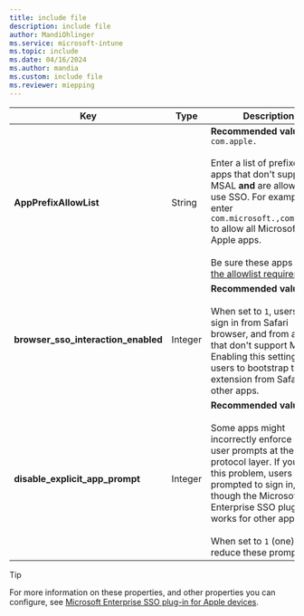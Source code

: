 ```yaml
---
title: include file
description: include file
author: MandiOhlinger
ms.service: microsoft-intune
ms.topic: include
ms.date: 04/16/2024
ms.author: mandia
ms.custom: include file
ms.reviewer: miepping
---
```


<!-- This include file is used in the Apple Enterprise SSO deployment guide docs for generic MDMs. -->

| Key | Type | Description |
| --- | --- | --- |
| **AppPrefixAllowList** | String | **Recommended value**: `com.apple.` <br/><br/> Enter a list of prefixes for apps that don't support MSAL **and** are allowed to use SSO. For example, enter `com.microsoft.,com.apple.` to allow all Microsoft and Apple apps.<br/><br/>Be sure these apps [meet the allowlist requirements](/azure/active-directory/develop/apple-sso-plugin#enable-sso-for-apps-that-dont-use-a-microsoft-identity-platform-library).|
| **browser_sso_interaction_enabled** | Integer | **Recommended value**: `1` <br/><br/> When set to `1`, users can sign in from Safari browser, and from apps that don't support MSAL. Enabling this setting allows users to bootstrap the extension from Safari or other apps.|
| **disable_explicit_app_prompt** | Integer | **Recommended value**: `1` <br/><br/> Some apps might incorrectly enforce end-user prompts at the protocol layer. If you see this problem, users are prompted to sign in, even though the Microsoft Enterprise SSO plug-in works for other apps. <br/><br/>When set to `1` (one), you reduce these prompts. |

> [!TIP]
> For more information on these properties, and other properties you can configure, see [Microsoft Enterprise SSO plug-in for Apple devices](/azure/active-directory/develop/apple-sso-plugin#more-configuration-options).
